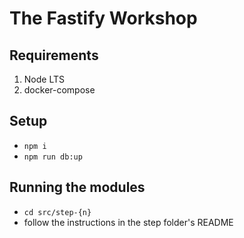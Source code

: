 # The Fastify Workshop

## Requirements

1. Node LTS
2. docker-compose

## Setup

- `npm i`
- `npm run db:up`

## Running the modules

- `cd src/step-{n}`
- follow the instructions in the step folder's README
